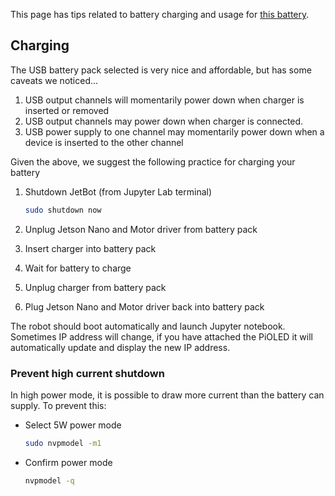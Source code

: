 This page has tips related to battery charging and usage for [this battery](https://amzn.to/2WRcIUe).

## Charging

The USB battery pack selected is very nice and affordable, but has some caveats we noticed...

1. USB output channels will momentarily power down when charger is inserted or removed
2. USB output channels may power down when charger is connected.
3. USB power supply to one channel may momentarily power down when a device is inserted to the other channel

Given the above, we suggest the following practice for charging your battery

1. Shutdown JetBot (from Jupyter Lab terminal)

    ```bash
    sudo shutdown now
    ```
2. Unplug Jetson Nano and Motor driver from battery pack
3. Insert charger into battery pack
4. Wait for battery to charge
5. Unplug charger from battery pack
6. Plug Jetson Nano and Motor driver back into battery pack

The robot should boot automatically and launch Jupyter notebook.  Sometimes IP address will change, if you have attached the PiOLED it will automatically update and display the new IP address.

### Prevent high current shutdown

In high power mode, it is possible to draw more current than the battery can supply.  To prevent this:

* Select 5W power mode 
    ```bash
    sudo nvpmodel -m1
    ```
* Confirm power mode
    ```bash
    nvpmodel -q
    ```